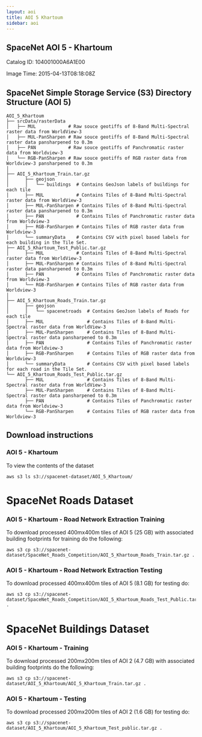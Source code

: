 ```yaml
---
layout: aoi
title: AOI 5 Khartoum
sidebar: aoi
---
```

## SpaceNet AOI 5 - Khartoum
Catalog ID: 104001000A6A1E00

Image Time: 2015-04-13T08:18:08Z

<script src="https://embed.github.com/view/geojson/SpaceNetChallenge/utilities/spacenetV3/spacenetutilities/datasets/AOI_5_Khartoum/AOI_5_Khartoum_SrcTindexex.geojson"></script>


## SpaceNet Simple Storage Service (S3) Directory Structure (AOI 5)
```
AOI_5_Khartoum
├── srcData/rasterData
│   ├── MUL            # Raw souce geotiffs of 8-Band Multi-Spectral raster data from WorldView-3
│   ├── MUL-PanSharpen # Raw souce geotiffs of 8-Band Multi-Spectral raster data pansharpened to 0.3m
│   ├── PAN            # Raw souce geotiffs of Panchromatic raster data from Worldview-3
│   └── RGB-PanSharpen # Raw souce geotiffs of RGB raster data from Worldview-3 pansharpened to 0.3m
│      
├── AOI_5_Khartoum_Train.tar.gz
│      ├── geojson
│      │   └── buildings  # Contains GeoJson labels of buildings for each tile
│      ├── MUL            # Contains Tiles of 8-Band Multi-Spectral raster data from WorldView-3
│      ├── MUL-PanSharpen # Contains Tiles of 8-Band Multi-Spectral raster data pansharpened to 0.3m
│      ├── PAN            # Contains Tiles of Panchromatic raster data from Worldview-3
│      ├── RGB-PanSharpen # Contains Tiles of RGB raster data from Worldview-3
│      └── summaryData    # Contains CSV with pixel based labels for each building in the Tile Set.
├── AOI_5_Khartoum_Test_Public.tar.gz
│      ├── MUL            # Contains Tiles of 8-Band Multi-Spectral raster data from WorldView-3
│      ├── MUL-PanSharpen # Contains Tiles of 8-Band Multi-Spectral raster data pansharpened to 0.3m
│      ├── PAN            # Contains Tiles of Panchromatic raster data from Worldview-3
│      └── RGB-PanSharpen # Contains Tiles of RGB raster data from Worldview-3
│
├── AOI_5_Khartoum_Roads_Train.tar.gz
│      ├── geojson
│      │   └── spacenetroads  # Contains GeoJson labels of Roads for each tile
│      ├── MUL                # Contains Tiles of 8-Band Multi-Spectral raster data from WorldView-3
│      ├── MUL-PanSharpen     # Contains Tiles of 8-Band Multi-Spectral raster data pansharpened to 0.3m
│      ├── PAN                # Contains Tiles of Panchromatic raster data from Worldview-3
│      ├── RGB-PanSharpen     # Contains Tiles of RGB raster data from Worldview-3
│      └── summaryData        # Contains CSV with pixel based labels for each road in the Tile Set.
└── AOI_5_Khartoum_Roads_Test_Public.tar.gz
       ├── MUL                # Contains Tiles of 8-Band Multi-Spectral raster data from WorldView-3
       ├── MUL-PanSharpen     # Contains Tiles of 8-Band Multi-Spectral raster data pansharpened to 0.3m
       ├── PAN                # Contains Tiles of Panchromatic raster data from Worldview-3
       └── RGB-PanSharpen     # Contains Tiles of RGB raster data from Worldview-3    
```
## Download instructions

### AOI 5 - Khartoum
To view the contents of the dataset
```commandline
aws s3 ls s3://spacenet-dataset/AOI_5_Khartoum/
```

# SpaceNet Roads Dataset
### AOI 5 - Khartoum -  Road Network Extraction Training
To download processed 400mx400m tiles of AOI 5 (25 GB) with associated building footprints for training do the following:
```
aws s3 cp s3://spacenet-dataset/SpaceNet_Roads_Competition/AOI_5_Khartoum_Roads_Train.tar.gz .
```
### AOI 5 - Khartoum - Road Network Extraction  Testing
To download processed 400mx400m tiles of AOI 5 (8.1 GB) for testing do:
```
aws s3 cp s3://spacenet-dataset/SpaceNet_Roads_Competition/AOI_5_Khartoum_Roads_Test_Public.tar.gz .
```

# SpaceNet Buildings Dataset
### AOI 5 - Khartoum - Training
To download processed 200mx200m tiles of AOI 2 (4.7 GB) with associated building footprints do the following:
```
aws s3 cp s3://spacenet-dataset/AOI_5_Khartoum/AOI_5_Khartoum_Train.tar.gz .
```

### AOI 5 - Khartoum - Testing
To download processed 200mx200m tiles of AOI 2 (1.6 GB) for testing do:
```
aws s3 cp s3://spacenet-dataset/AOI_5_Khartoum/AOI_5_Khartoum_Test_public.tar.gz .
```